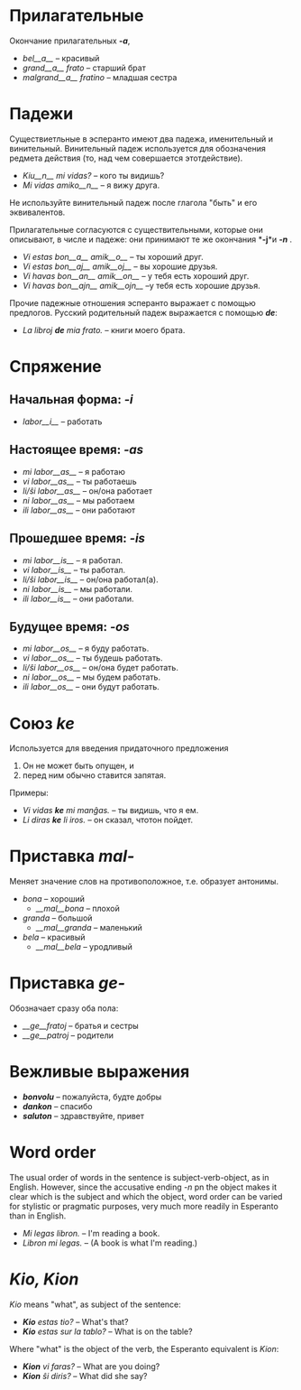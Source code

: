 # Прилагательные

Окончание прилагательных *__-a__*,

- *bel__a__* – красивый
- *grand__a__ frato* – старший брат
- *malgrand__a__ fratino* – младшая сестра

# Падежи

Существиетльные в эсперанто имеют два падежа, именительный и винительный. Винительный падеж используется для обозначения редмета действия (то, над чем совершается этотдействие).

- *Kiu__n__ mi vidas?* – кого ты видишь?
- *Mi vidas amiko__n__* – я вижу друга.

Не используйте винительный падеж после глагола "быть" и его эквивалентов.

Прилагательные согласуются с существительными, которые они описывают, в числе и падеже: они принимают те же окончания *__-j__*и *__-n__* .

- *Vi estas bon__a__ amik__o__* – ты хороший друг.
- *Vi estas bon__aj__ amik__oj__* – вы хорошие друзья.
- *Vi havas bon__an__ amik__on__* – у тебя есть хороший друг.
- *Vi havas bon__ajn__ amik__ojn__* –у тебя есть хорошие друзья.

Прочие падежные отношения эсперанто выражает с помощью предлогов. Русский родительный падеж выражается с помощью *__de__*:

- *La libroj __de__ mia frato.* – книги моего брата.

# Спряжение 

## Начальная форма: *-i*
  
- *labor__i__*          – работать

## Настоящее время: *-as*

- *mi labor__as__*      – я работаю
- *vi labor__as__*      – ты работаешь
- *li/ŝi labor__as__*   – он/она работает
- *ni labor__as__*      – мы работаем
- *ili labor__as__*     – они работают

## Прошедшее время: *-is*

- *mi labor__is__*      – я работал.
- *vi labor__is__*      – ты работал.
- *li/ŝi labor__is__*   – он/она работал(а).
- *ni labor__is__*      – мы работали.
- *ili labor__is__*     – они работали.

## Будущее время: *-os*

- *mi labor__os__*      – я буду работать.
- *vi labor__os__*      – ты будешь работать.
- *li/ŝi labor__os__*   – он/она будет работать.
- *ni labor__os__*      – мы будем работать.
- *ili labor__os__*     – они будут работать.

# Союз *ke*

Используется для введения придаточного предложения

1. Он не может быть опущен, и
2. перед ним обычно ставится запятая.

Примеры:

- *Vi vidas __ke__ mi manĝas.* – ты видишь, что я ем.
- *Li diras __ke__ li iros.* – он сказал, чтотон пойдет.

# Приставка *mal-*

Меняет значение слов на противоположное, т.е. образует антонимы.

- *bona* – хороший
  - *__mal__bona* – плохой
- *granda* – большой
  - *__mal__granda* – маленький
- *bela* – красивый
  - *__mal__bela* – уродливый

# Приставка *ge-*

Обозначает сразу оба пола:

- *__ge__fratoj* – братья и сестры
- *__ge__patroj* – родители

# Вежливые выражения

- *__bonvolu__* – пожалуйста, будте добры
- *__dankon__* – спасибо
- *__saluton__* – здравствуйте, привет

# Word order

The usual order of words in the sentence is subject-verb-object, as in English. However, since the accusative ending *-n* pn the object makes it clear which is the subject and which the object, word order can be varied for stylistic or pragmatic purposes, very much more readily in Esperanto than in English.

- *Mi legas libron.* – I'm reading a book.
- *Libron mi legas.* – (A book is what I'm reading.)

# *Kio, Kion*

*Kio* means "what", as subject of the sentence:

- *__Kio__ estas tio?* – What's that?
- *__Kio__ estas sur la tablo?* – What is on the table?

Where "what" is the object of the verb, the Esperanto equivalent is *Kion*:

- *__Kion__ vi faras?* – What are you doing?
- *__Kion__ ŝi diris?* – What did she say?

